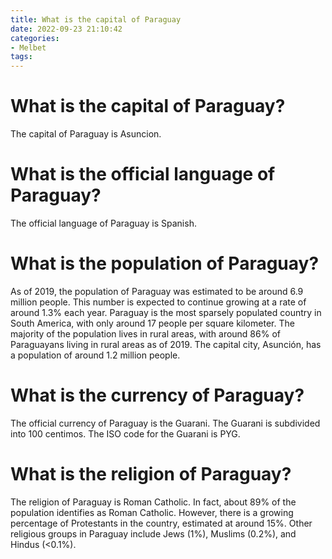 ```yaml
---
title: What is the capital of Paraguay
date: 2022-09-23 21:10:42
categories:
- Melbet
tags:
---
```



#  What is the capital of Paraguay?

The capital of Paraguay is Asuncion.

#  What is the official language of Paraguay?

The official language of Paraguay is Spanish.

#  What is the population of Paraguay?

As of 2019, the population of Paraguay was estimated to be around 6.9 million people. This number is expected to continue growing at a rate of around 1.3% each year. Paraguay is the most sparsely populated country in South America, with only around 17 people per square kilometer. The majority of the population lives in rural areas, with around 86% of Paraguayans living in rural areas as of 2019. The capital city, Asunción, has a population of around 1.2 million people.

#  What is the currency of Paraguay?

The official currency of Paraguay is the Guarani. The Guarani is subdivided into 100 centimos. The ISO code for the Guarani is PYG.

#  What is the religion of Paraguay?

The religion of Paraguay is Roman Catholic. In fact, about 89% of the population identifies as Roman Catholic. However, there is a growing percentage of Protestants in the country, estimated at around 15%. Other religious groups in Paraguay include Jews (1%), Muslims (0.2%), and Hindus (<0.1%).